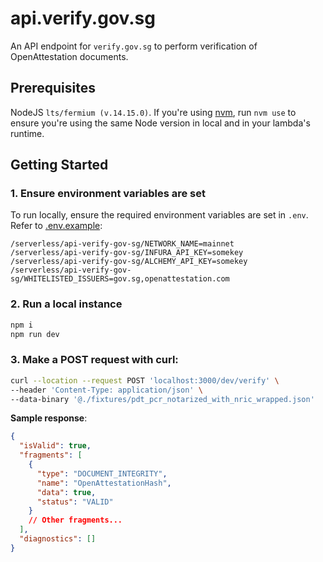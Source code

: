 # api.verify.gov.sg

An API endpoint for `verify.gov.sg` to perform verification of OpenAttestation documents.

## Prerequisites

NodeJS `lts/fermium (v.14.15.0)`. If you're using [nvm](https://github.com/nvm-sh/nvm), run `nvm use` to ensure you're using the same Node version in local and in your lambda's runtime.

## Getting Started

### 1. Ensure environment variables are set

To run locally, ensure the required environment variables are set in `.env`. Refer to [.env.example](.env.example):

```text
/serverless/api-verify-gov-sg/NETWORK_NAME=mainnet
/serverless/api-verify-gov-sg/INFURA_API_KEY=somekey
/serverless/api-verify-gov-sg/ALCHEMY_API_KEY=somekey
/serverless/api-verify-gov-sg/WHITELISTED_ISSUERS=gov.sg,openattestation.com
```

### 2. Run a local instance

```bash
npm i
npm run dev
```

### 3. Make a POST request with curl:

```bash
curl --location --request POST 'localhost:3000/dev/verify' \
--header 'Content-Type: application/json' \
--data-binary '@./fixtures/pdt_pcr_notarized_with_nric_wrapped.json'
```

**Sample response**:

```json
{
  "isValid": true,
  "fragments": [
    {
      "type": "DOCUMENT_INTEGRITY",
      "name": "OpenAttestationHash",
      "data": true,
      "status": "VALID"
    }
    // Other fragments...
  ],
  "diagnostics": []
}
```
